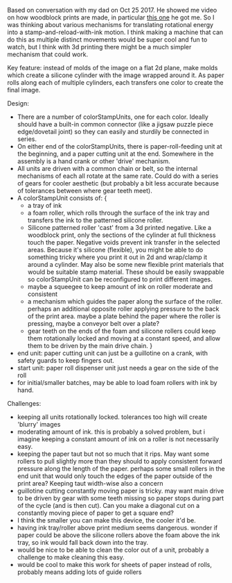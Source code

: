 Based on conversation with my dad on Oct 25 2017.  He showed me video on how woodblock prints are made, in particular [this one](https://cdn.shopify.com/s/files/1/0608/2925/products/RickshawCart1_1_1024x1024.jpg) he got me.  So I was thinking about various mechanisms for translating rotational energy into a stamp-and-reload-with-ink motion.  I think making a machine that can do this as multiple distinct movements would be super cool and fun to watch, but I think with 3d printing there might be a much simpler mechanism that could work.   


Key feature: instead of molds of the image on a flat 2d plane, make molds which create a silicone cylinder with the image wrapped around it. As paper rolls along each of multiple cylinders, each transfers one color to create the final image.

Design:
- There are a number of colorStampUnits, one for each color.  Ideally should have a built-in common connector (like a jigsaw puzzle piece edge/dovetail joint) so they can easily and sturdily be connected in series.
- On either end of the colorStampUnits, there is paper-roll-feeding unit at the beginning, and a paper cutting unit at the end.  Somewhere in the assembly is a hand crank or other 'drive' mechanism.
- All units are driven with a common chain or belt, so the internal mechanisms of each all rotate at the same rate. Could do with a series of gears for cooler aesthetic (but probably a bit less accurate because of tolerances between where gear teeth meet).
- A colorStampUnit consists of: {
  - a tray of ink
  - a foam roller, which rolls through the surface of the ink tray and transfers the ink to the patterned silicone roller.
  - Silicone patterned roller 'cast' from a 3d printed negative.  Like a woodblock print, only the sections of the cylinder at full thickness touch the paper.  Negative voids prevent ink transfer in the selected areas.  Because it's silicone (flexible), you might be able to do something tricky where you print it out in 2d and wrap/clamp it around a cylinder. May also be some new flexible print materials that would be suitable stamp material.  These should be easily swappable so colorStampUnit can be reconfigured to print different images.
  - maybe a squeegee to keep amount of ink on roller moderate and consistent
  - a mechanism which guides the paper along the surface of the roller. perhaps an additional opposite roller applying pressure to the back of the print area. maybe a plate behind the paper where the roller is pressing, maybe a conveyor belt over a plate?
  - gear teeth on the ends of the foam and silicone rollers could keep them rotationally locked and moving at a constant speed, and allow them to be driven by the main drive chain.
}
- end unit: paper cutting unit can just be a guillotine on a crank, with safety guards to keep fingers out. 
- start unit: paper roll dispenser unit just needs a gear on the side of the roll
- for initial/smaller batches, may be able to load foam rollers with ink by hand.


Challenges:
- keeping all units rotationally locked.  tolerances too high will create 'blurry' images
- moderating amount of ink.  this is probably a solved problem, but i imagine keeping a constant amount of ink on a roller is not necessarily easy.
- keeping the paper taut but not so much that it rips.  May want some rollers to pull slightly more than they should to apply consistent forward pressure along the length of the paper.  perhaps some small rollers in the end unit that would only touch the edges of the paper outside of the print area?  Keeping taut width-wise also a concern
- guillotine cutting constantly moving paper is tricky.  may want main drive to be driven by gear with some teeth missing so paper stops during part of the cycle (and is then cut).  Can you make a diagonal cut on a constantly moving piece of paper to get a square end?
- I think the smaller you can make this device, the cooler it'd be.  
- having ink tray/roller above print medium seems dangerous.  wonder if paper could be above the silicone rollers above the foam above the ink tray, so ink would fall back down into the tray.
- would be nice to be able to clean the color out of a unit, probably a challenge to make cleaning this easy.
- would be cool to make this work for sheets of paper instead of rolls, probably means adding lots of guide rollers
